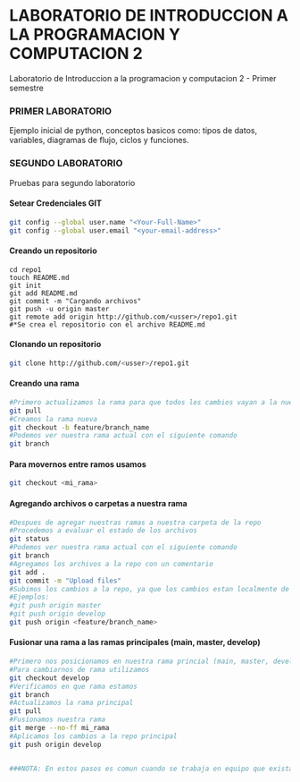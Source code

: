 # LABORATORIO DE INTRODUCCION A LA PROGRAMACION Y COMPUTACION 2
Laboratorio de Introduccion a la programacion y computacion 2 - Primer semestre

### PRIMER LABORATORIO
Ejemplo inicial de python, conceptos basicos como: tipos de datos, variables, diagramas de flujo, ciclos y funciones.

### SEGUNDO LABORATORIO
Pruebas para segundo laboratorio

#### Setear Credenciales GIT
```bash
git config --global user.name "<Your-Full-Name>"
git config --global user.email "<your-email-address>"
```

#### Creando un repositorio

```shell
cd repo1
touch README.md
git init
git add README.md
git commit -m "Cargando archivos"
git push -u origin master
git remote add origin http://github.com/<usser>/repo1.git
#*Se crea el repositorio con el archivo README.md
```

#### Clonando un repositorio

```sh
git clone http://github.com/<usser>/repo1.git
```

#### Creando una rama

```sh
#Primero actualizamos la rama para que todos los cambios vayan a la nueva rama
git pull
#Creamos la rama nueva
git checkout -b feature/branch_name
#Podemos ver nuestra rama actual con el siguiente comando
git branch
```

#### Para movernos entre ramos usamos

```sh
git checkout <mi_rama>
```

#### Agregando archivos o carpetas a nuestra rama

```sh
#Despues de agregar nuestras ramas a nuestra carpeta de la repo
#Procedemos a evaluar el estado de los archivos
git status
#Podemos ver nuestra rama actual con el siguiente comando
git branch
#Agregamos los archivos a la repo con un comentario
git add .
git commit -m "Upload files"
#Subimos los cambios a la repo, ya que los cambios estan localmente de momento
#Ejemplos:
#git push origin master
#git push origin develop
git push origin <feature/branch_name>
```

#### Fusionar una rama a las ramas principales (main, master, develop)

```sh
#Primero nos posicionamos en nuestra rama princial (main, master, develop)
#Para cambiarnos de rama utilizamos
git checkout develop
#Verificamos en que rama estamos
git branch
#Actualizamos la rama principal
git pull
#Fusionamos nuestra rama
git merge --no-ff mi_rama
#Aplicamos los cambios a la repo principal
git push origin develop


###NOTA: En estos pasos es comun cuando se trabaja en equipo que existan conflictos que debamos solucionar.
```